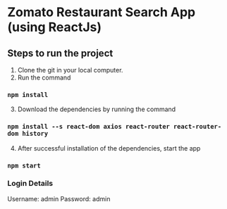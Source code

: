 # Zomato Restaurant Search App (using ReactJs)

## Steps to run the project

1. Clone the git in your local computer.
2. Run the command 

### `npm install`

3. Download the dependencies by running the command

### `npm install --s react-dom axios react-router react-router-dom history`

4. After successful installation of the dependencies, start the app

### `npm start`

### Login Details

Username: admin
Password: admin

